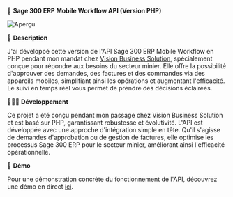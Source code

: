 📱 **Sage 300 ERP Mobile Workflow API (Version PHP)**  

![Aperçu](https://i.ibb.co/dbr98Gn/Screenshot-2023-08-31-144621.png)

📁 **Description**  

J'ai développé cette version de l'API Sage 300 ERP Mobile Workflow en PHP pendant mon mandat chez [Vision Business Solution](https://vbs-solutions.com/), spécialement conçue pour répondre aux besoins du secteur minier. Elle offre la possibilité d'approuver des demandes, des factures et des commandes via des appareils mobiles, simplifiant ainsi les opérations et augmentant l'efficacité. Le suivi en temps réel vous permet de prendre des décisions éclairées.

🧑🏻‍💻 **Développement**  

Ce projet a été conçu pendant mon passage chez Vision Business Solution et est basé sur PHP, garantissant robustesse et évolutivité. L'API est développée avec une approche d'intégration simple en tête. Qu'il s'agisse de demandes d'approbation ou de gestion de factures, elle optimise les processus Sage 300 ERP pour le secteur minier, améliorant ainsi l'efficacité opérationnelle.

🎁 **Démo**  

Pour une démonstration concrète du fonctionnement de l'API, découvrez une démo en direct [ici](https://workflowapi-node-js.vercel.app/).

